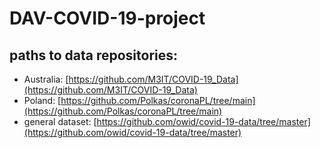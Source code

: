 # DAV-COVID-19-project

## paths to data repositories:
* Australia: [https://github.com/M3IT/COVID-19_Data](https://github.com/M3IT/COVID-19_Data)
* Poland: [https://github.com/Polkas/coronaPL/tree/main](https://github.com/Polkas/coronaPL/tree/main)
* general dataset: [https://github.com/owid/covid-19-data/tree/master](https://github.com/owid/covid-19-data/tree/master)
